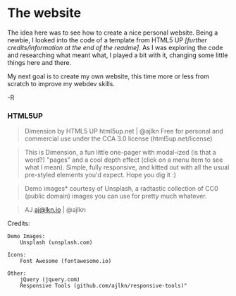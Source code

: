 # The website

The idea here was to see how to create a nice personal website. Being a newbie, I looked into the code of a template from HTML5 UP *[further credits/information at the end of the readme]*. As I was exploring the code and researching what meant what, I played a bit with it, changing some little things here and there. 

My next goal is to create my own website, this time more or less from scratch to improve my webdev skills. 

-R


### HTML5UP

> Dimension by HTML5 UP
html5up.net | @ajlkn
Free for personal and commercial use under the CCA 3.0 license (html5up.net/license)

>This is Dimension, a fun little one-pager with modal-ized (is that a word?) "pages"
and a cool depth effect (click on a menu item to see what I mean). Simple, fully
responsive, and kitted out with all the usual pre-styled elements you'd expect.
Hope you dig it :)

>Demo images* courtesy of Unsplash, a radtastic collection of CC0 (public domain) images
you can use for pretty much whatever.

>AJ
aj@lkn.io | @ajlkn

Credits:

	Demo Images:
		Unsplash (unsplash.com)

	Icons:
		Font Awesome (fontawesome.io)

	Other:
		jQuery (jquery.com)
		Responsive Tools (github.com/ajlkn/responsive-tools)" 
